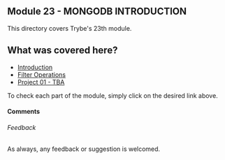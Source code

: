 ## Module 23 - MONGODB INTRODUCTION

This directory covers Trybe's 23th module.

## What was covered here?


* [Introduction](./23.1_INTRODUCTION)
* [Filter Operations](./23.2_FILTER_OPERATIONS)
* [Project 01 - TBA](./Project_01_TBA)

To check each part of the module, simply click on the desired link above.

#### Comments


###### Feedback

As always, any feedback or suggestion is welcomed.
